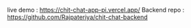 live demo : https://chit-chat-app-pi.vercel.app/
Backend repo : https://github.com/Rajpateriya/chit-chat-backend
